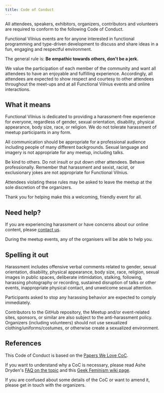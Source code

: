 ```yaml
---
title: Code of Conduct
---
```



All attendees, speakers, exhibitors, organizers, contributors and volunteers
are required to conform to the following Code of Conduct.

Functional Vilnius events are for anyone interested in functional programming
and type-driven development to discuss and share ideas in a fun, engaging and
respectful environment.

The general rule is: **Be empathic towards others, don't be a jerk.**

We value the participation of each member of the community and want all
attendees to have an enjoyable and fulfilling experience. Accordingly, all
attendees are expected to show respect and courtesy to other attendees
throughout the meet-ups and at all Functional Vilnius events and online
interactions.


What it means
-------------

Functional Vilnius is dedicated to providing a harassment-free experience for
everyone, regardless of gender, sexual orientation, disability, physical
appearance, body size, race, or religion. We do not tolerate harassment of
meetup participants in any form.

All communication should be appropriate for a professional audience including
people of many different backgrounds. Sexual language and imagery is not
appropriate for any meetup, including talks.

Be kind to others. Do not insult or put down other attendees. Behave
professionally. Remember that harassment and sexist, racist, or exclusionary
jokes are not appropriate for Functional Vilnius.

Attendees violating these rules may be asked to leave the meetup at the sole
discretion of the organizers.

Thank you for helping make this a welcoming, friendly event for all.


Need help?
----------

If you are experiencing harassment or have concerns about our online content,
please [contact us](contacts.html).

During the meetup events, any of the organisers will be able to help you.


Spelling it out
---------------

Harassment includes offensive verbal comments related to gender, sexual
orientation, disability, physical appearance, body size, race, religion, sexual
images in public spaces, deliberate intimidation, stalking, following,
harassing photography or recording, sustained disruption of talks or other
events, inappropriate physical contact, and unwelcome sexual attention.

Participants asked to stop any harassing behavior are expected to comply
immediately.

Contributors to the GitHub repository, the Meetup and/or event-related sites,
sponsors, or similar are also subject to the anti-harassment policy. Organizers
(including volunteers) should not use sexualized clothing/uniforms/costumes, or
otherwise create a sexualized environment.


References
----------

This Code of Conduct is based on the [Papers We Love
CoC](https://github.com/papers-we-love/papers-we-love/blob/master/CODE_OF_CONDUCT.md).

If you want to understand why a CoC is necessary, please read Ashe Dryden's
[FAQ on the topic](http://www.ashedryden.com/blog/codes-of-conduct-101-faq#coc101why)
and this [Geek Feminism wiki page](http://geekfeminism.wikia.com/wiki/Conference_anti-harassment/Policy_resources#Why_have_an_anti-harassment_policy.3F).

If you are confused about some details of the CoC or want to amend it, please
get in touch with the organizers.
